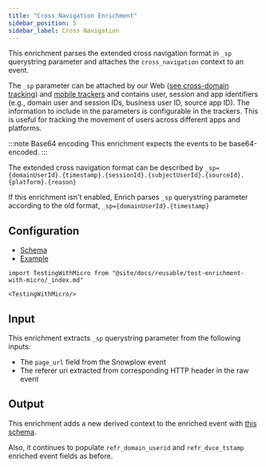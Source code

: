 ```yaml
---
title: "Cross Navigation Enrichment"
sidebar_position: 5
sidebar_label: Cross Navigation
---
```


This enrichment parses the extended cross navigation format in `_sp` querystring parameter and attaches the `cross_navigation` context to an event.

The `_sp` parameter can be attached by our Web ([see cross-domain tracking](/docs/sources/trackers/javascript-trackers/web-tracker/cross-domain-tracking/index.md)) and [mobile trackers](/docs/sources/trackers/mobile-trackers/tracking-events/session-tracking/index.md#decorating-outgoing-links-using-cross-navigation-tracking) and contains user, session and app identifiers (e.g., domain user and session IDs, business user ID, source app ID). The information to include in the parameters is configurable in the trackers. This is useful for tracking the movement of users across different apps and platforms.

:::note Base64 encoding
This enrichment expects the events to be base64-encoded.
:::

The extended cross navigation format can be described by `_sp={domainUserId}.{timestamp}.{sessionId}.{subjectUserId}.{sourceId}.{platform}.{reason}`

If this enrichment isn't enabled, Enrich parses `_sp` querystring parameter according to the old format, `_sp={domainUserId}.{timestamp}`

## Configuration

- [Schema](https://github.com/snowplow/iglu-central/blob/master/schemas/com.snowplowanalytics.snowplow.enrichments/cross_navigation_config/jsonschema/1-0-0)
- [Example](https://github.com/snowplow/enrich/blob/master/config/enrichments/cross_navigation_config.json)

```mdx-code-block
import TestingWithMicro from "@site/docs/reusable/test-enrichment-with-micro/_index.md"

<TestingWithMicro/>
```

## Input

This enrichment extracts `_sp` querystring parameter from the following inputs:

- The `page_url` field from the Snowplow event
- The referer uri extracted from corresponding HTTP header in the raw event

## Output

This enrichment adds a new derived context to the enriched event with [this schema](https://github.com/snowplow/iglu-central/blob/master/schemas/com.snowplowanalytics.snowplow/cross_navigation/jsonschema/1-0-0).

Also, it continues to populate `refr_domain_userid` and `refr_dvce_tstamp` enriched event fields as before.
